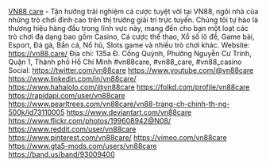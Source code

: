 [VN88 care](https://vn88.care/) - Tận hưởng trải nghiệm cá cược tuyệt vời tại VN88, ngôi nhà của những trò chơi đỉnh cao trên thị trường giải trí trực tuyến. Chúng tôi tự hào là thương hiệu hàng đầu trong lĩnh vực này, mang đến cho bạn một loạt các trò chơi đa dạng bao gồm Casino, Cá cược thể thao, Xổ số lô đề, Game bài, Esport, Đá gà, Bắn cá, Nổ hũ, Slots game và nhiều trò chơi khác.
Website: https://vn88.care/
Địa chỉ:  135a Đ. Cống Quỳnh, Phường Nguyễn Cư Trinh, Quận 1, Thành phố Hồ Chí Minh
#vn88care, #vn88_care, #vn88_casino
Social:
https://twitter.com/vn88care
https://www.youtube.com/@vn88care
https://www.linkedin.com/in/vn88care/
https://www.hahalolo.com/@vn88care
https://folkd.com/profile/vn88care
https://rapidapi.com/user/vn88care
https://www.pearltrees.com/vn88care/vn88-trang-ch-chinh-th-ng-500k/id73110005
https://www.deviantart.com/vn88care
https://www.flickr.com/photos/199608942@N08/
https://www.reddit.com/user/vn88care
https://www.pinterest.com/vn88care/
https://vimeo.com/vn88care
https://www.gta5-mods.com/users/vn88care
https://band.us/band/93009400